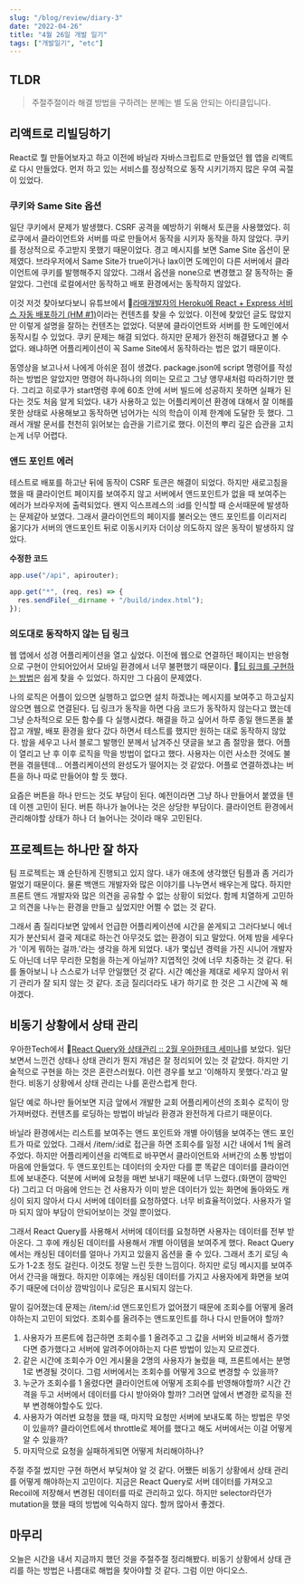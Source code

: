 ```yaml
---
slug: "/blog/review/diary-3"
date: "2022-04-26"
title: "4월 26일 개발 일기"
tags: ["개발일기", "etc"]
---
```


## TLDR

> 주절주절이라 해결 방법을 구하려는 분께는 별 도움 안되는 아티클입니다.

## 리액트로 리빌딩하기

React로 뭘 만들어보자고 하고 이전에 바닐라 자바스크립트로 만들었던 웹 앱을 리액트로 다시 만들었다. 먼저 하고 있는 서비스를 정상적으로 동작 시키기까지 많은 우여 곡절이 있었다.

### 쿠키와 Same Site 옵션

일단 쿠키에서 문제가 발생했다. CSRF 공격을 예방하기 위해서 토큰을 사용했었다. 히로쿠에서 클라이언트와 서버를 따로 만들어서 동작을 시키자 동작을 하지 않았다. 쿠키를 정상적으로 주고받지 못했기 때문이었다. 경고 메시지를 보면 Same Site 옵션이 문제였다. 브라우저에서 Same Site가 true이거나 lax이면 도메인이 다른 서버에서 클라이언트에 쿠키를 발행해주지 않았다. 그래서 옵션을 none으로 변경했고 잘 동작하는 줄 알았다. 그런데 로컬에서만 동작하고 배포 환경에서는 동작하지 않았다.

이것 저것 찾아보다보니 유튜브에서 🎥[라매개발자의 Heroku에 React + Express 서비스 자동 배포하기 (HM #1)](https://www.youtube.com/watch?v=ntFeJ30GE40)이라는 컨텐츠를 찾을 수 있었다. 이전에 찾았던 글도 많았지만 이렇게 설명을 잘하는 컨텐츠는 없었다. 덕분에 클라이언트와 서버를 한 도메인에서 동작시킬 수 있었다. 쿠키 문제는 해결 되었다. 하지만 문제가 완전히 해결됐다고 볼 수 없다. 왜냐하면 어플리케이션이 꼭 Same Site에서 동작하라는 법은 없기 때문이다.

동영상을 보고나서 나에게 아쉬운 점이 생겼다. package.json에 script 명령어를 작성하는 방법은 알았지만 명령어 하나하나의 의미는 모르고 그냥 앵무새처럼 따라하기만 했다. 그리고 히로쿠가 start명령 후에 60초 안에 서버 빌드에 성공하지 못하면 실패가 된다는 것도 처음 알게 되었다. 내가 사용하고 있는 어플리케이션 환경에 대해서 잘 이해를 못한 상태로 사용해보고 동작하면 넘어가는 식의 학습이 이제 한계에 도달한 듯 했다. 그래서 개발 문서를 천천히 읽어보는 습관을 기르기로 했다. 이전의 뿌리 깊은 습관을 고치는게 너무 어렵다.

### 앤드 포인트 에러

테스트로 배포를 하고난 뒤에 동작이 CSRF 토큰은 해결이 되었다. 하지만 새로고침을 했을 때 클라이언트 페이지를 보여주지 않고 서버에서 앤드포인트가 없을 때 보여주는 에러가 브라우저에 출력되었다. 왠지 익스프레스의 :id를 인식할 때 순서때문에 발생하는 문제같아 보였다. 그래서 클라이언트의 페이지를 불러오는 앤드 포인트를 이리저리 옮기다가 서버의 앤드포인트 뒤로 이동시키자 더이상 의도하지 않은 동작이 발생하지 않았다.

**수정한 코드**

```javascript
app.use("/api", apirouter);

app.get("*", (req, res) => {
  res.sendFile(__dirname + "/build/index.html");
});
```

### 의도대로 동작하지 않는 딥 링크

웹 앱에서 성경 어플리케이션을 열고 싶었다. 이전에 웹으로 연결하던 페이지는 반응형으로 구현이 안되어있어서 모바일 환경에서 너무 불편했기 때문이다. 📄[딥 링크를 구현하는 방법](https://kyounghwan01.github.io/blog/React/deeplink/#%E1%84%83%E1%85%B5%E1%86%B8%E1%84%85%E1%85%B5%E1%86%BC%E1%84%8F%E1%85%B3)은 쉽게 찾을 수 있었다. 하지만 그 다음이 문제였다.

나의 로직은 어플이 있으면 실행하고 없으면 설치 하겠냐는 메시지를 보여주고 하고싶지 않으면 웹으로 연결된다. 딥 링크가 동작을 하면 다음 코드가 동작하지 않는다고 했는데 그냥 순차적으로 모든 함수를 다 실행시켰다. 해결을 하고 싶어서 하루 종일 핸드폰을 붙잡고 개발, 배포 환경을 왔다 갔다 하면서 테스트를 했지만 원하는 대로 동작하지 않았다. 밤을 세우고 나서 블로그 발행인 분께서 남겨주신 댓글을 보고 좀 절망을 했다. 어플이 열리고 난 후 이후 로직을 막을 방법이 없다고 했다. 사용자는 이런 사소한 것에도 불편을 겪을텐데... 어플리케이션의 완성도가 떨어지는 것 같았다. 어플로 연결하겠냐는 버튼을 하나 따로 만들어야 할 듯 했다.

요즘은 버튼을 하나 만드는 것도 부담이 된다. 예전이라면 그냥 하나 만들어서 붙였을 텐데 이젠 고민이 된다. 버튼 하나가 늘어나는 것은 상당한 부담이다. 클라이언트 환경에서 관리해야할 상태가 하나 더 늘어나는 것이라 매우 고민된다.

## 프로젝트는 하나만 잘 하자

팀 프로젝트는 꽤 순탄하게 진행되고 있지 않다. 내가 애초에 생각했던 팀플과 좀 거리가 멀었기 때문이다. 물론 백앤드 개발자와 많은 이야기를 나누면서 배우는게 많다. 하지만 프론트 앤드 개발자와 많은 의견을 공유할 수 없는 상황이 되었다. 함께 치열하게 고민하고 의견을 나누는 환경을 만들고 싶었지만 어쩔 수 없는 것 같다.

그래서 좀 질리다보면 앞에서 언급한 어플리케이션에 시간을 쏟게되고 그러다보니 에너지가 분산되서 결국 제대로 하는건 아무것도 없는 환경이 되고 말았다. 어제 밤을 세우다가 '이게 뭐하는 걸까.'라는 생각을 하게 되었다. 내가 몇십년 경력을 가진 시니어 개발자도 아닌데 너무 무리한 모험을 하는게 아닐까? 지엽적인 것에 너무 치중하는 것 같다. 뒤를 돌아보니 나 스스로가 너무 안일했던 것 같다. 시간 예산을 제대로 세우지 않아서 위기 관리가 잘 되지 않는 것 같다. 조금 질리더라도 내가 하기로 한 것은 그 시간에 꼭 해야겠다.

## 비동기 상황에서 상태 관리

우아한Tech에서 🎥[React Query와 상태관리 :: 2월 우아한테크 세미나](https://youtu.be/MArE6Hy371c)를 보았다. 일단 보면서 느낀건 상태나 상태 관리가 뭔지 개념은 잘 정리되어 있는 것 같았다. 하지만 기술적으로 구현을 하는 것은 혼란스러웠다. 이런 경우를 보고 '이해하지 못했다.'라고 말한다. 비동기 상황에서 상태 관리는 나를 혼란스럽게 한다.

일단 예로 하나만 들어보면 지금 앞에서 개발한 교회 어플리케이션의 조회수 로직이 망가져버렸다. 컨텐츠를 로딩하는 방법이 바닐라 환경과 완전하게 다르기 때문이다.

바닐라 환경에서는 리스트를 보여주는 앤드 포인트와 개별 아이템을 보여주는 앤드 포인트가 따로 있었다. 그래서 /item/:id로 접근을 하면 조회수를 일정 시간 내에서 1씩 올려주었다. 하지만 어플리케이션을 리액트로 바꾸면서 클라이언트와 서버간의 소통 방법이 마음에 안들었다. 두 앤드포인트는 데이터의 숫자만 다를 뿐 똑같은 데이터를 클라이언트에 보내준다. 덕분에 서버에 요청을 매번 보내기 때문에 너무 느렸다.(화면이 깜박인다) 그리고 더 마음에 안드는 건 사용자가 이미 받은 데이터가 있는 화면에 돌아와도 캐싱이 되지 않아서 다시 서버에 데이터를 요청하였다. 너무 비효율적이었다. 사용자가 얼마 되지 않아 부담이 안되어보이는 것일 뿐이었다.

그래서 React Query를 사용해서 서버에 데이터를 요청하면 사용자는 데이터를 전부 받아온다. 그 후에 캐싱된 데이터를 사용해서 개별 아이템을 보여주게 했다. React Query에서는 캐싱된 데이터를 얼마나 가지고 있을지 옵션을 줄 수 있다. 그래서 초기 로딩 속도가 1-2초 정도 걸린다. 이것도 정말 느린 듯한 느낌이다. 하지만 로딩 메시지를 보여주어서 간극을 매꿨다. 하지만 이후에는 캐싱된 데이터를 가지고 사용자에게 화면을 보여주기 때문에 더이상 깜박임이나 로딩은 표시되지 않는다.

말이 길어졌는데 문제는 /item/:id 앤드포인트가 없어졌기 때문에 조회수를 어떻게 올려야하는지 고민이 되었다. 조회수를 올려주는 앤드포인트를 하나 다시 만들어야 할까?

1. 사용자가 프론트에 접근하면 조회수를 1 올려주고 그 값을 서버와 비교해서 증가했다면 증가했다고 서버에 알려주어야하는지 다른 방법이 있는지 모르겠다.
2. 같은 시간에 조회수가 0인 게시물을 2명의 사용자가 눌렀을 때, 프론트에서는 분명 1로 변경될 것이다. 그럼 서버에서는 조회수를 어떻게 3으로 변경할 수 있을까?
3. 누군가 조회수를 1 올렸다면 클라이언트에 어떻게 조회수를 반영해야할까? 시간 간격을 두고 서버에서 데이터를 다시 받아와야 할까? 그러면 앞에서 변경한 로직을 전부 변경해야할수도 있다.
4. 사용자가 여러번 요청을 했을 때, 마지막 요청만 서버에 보내도록 하는 방법은 무엇이 있을까? 클라이언트에서 throttle로 제어를 했다고 해도 서버에서는 이걸 어떻게 알 수 있을까?
5. 마지막으로 요청을 실패하게되면 어떻게 처리해야하나?

주절 주절 썼지만 구현 하면서 부딪쳐야 알 것 같다. 어쨌든 비동기 상황에서 상태 관리를 어떻게 해야하는지 고민이다. 지금은 React Query로 서버 데이터를 가져오고 Recoil에 저장해서 변경된 데이터를 따로 관리하고 있다. 하지만 selector라던가 mutation을 했을 때의 방법에 익숙하지 않다. 할꺼 많아서 좋겠다.

## 마무리

오늘은 시간을 내서 지금까지 했던 것을 주절주절 정리해봤다. 비동기 상황에서 상태 관리를 하는 방법은 나름대로 해법을 찾아야할 것 같다. 그럼 이만 아디오스.

